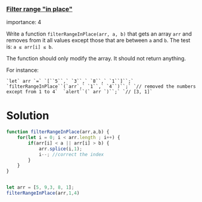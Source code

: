 ### [Filter range "in place"](https://javascript.info/array-methods#filter-range-in-place)

[](https://javascript.info/task/filter-range-in-place)

importance: 4

Write a function `filterRangeInPlace(arr, a, b)` that gets an array `arr` and removes from it all values except those that are between `a` and `b`. The test is: `a ≤ arr[i] ≤ b`.

The function should only modify the array. It should not return anything.

For instance:

``` `let` arr `=` `[``5``,` `3``,` `8``,` `1``]``;`  `filterRangeInPlace``(`arr`,` `1``,` `4``)``;` `// removed the numbers except from 1 to 4`  `alert``(` arr `)``;` `// [3, 1]` ```

# Solution
```js
function filterRangeInPlace(arr,a,b) {
	for(let i = 0; i < arr.length ; i++) {
        if(arr[i] < a || arr[i] > b) {
            arr.splice(i,1);
            i--; //correct the index
        }
    }
}


let arr = [5, 9,3, 8, 1];
filterRangeInPlace(arr,1,4)
```